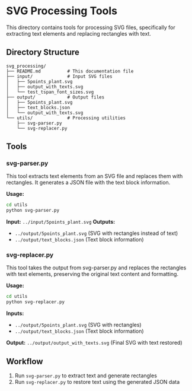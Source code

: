 # SVG Processing Tools

This directory contains tools for processing SVG files, specifically for extracting text elements and replacing rectangles with text.

## Directory Structure

```
svg_processing/
├── README.md          # This documentation file
├── input/             # Input SVG files
│   ├── 5points_plant.svg
│   ├── output_with_texts.svg
│   └── test_tspan_font_sizes.svg
├── output/            # Output files
│   ├── 5points_plant.svg
│   ├── text_blocks.json
│   └── output_with_texts.svg
└── utils/             # Processing utilities
    ├── svg-parser.py
    └── svg-replacer.py
```

## Tools

### svg-parser.py

This tool extracts text elements from an SVG file and replaces them with rectangles. It generates a JSON file with the text block information.

**Usage:**
```bash
cd utils
python svg-parser.py
```

**Input:** `../input/5points_plant.svg`
**Outputs:** 
- `../output/5points_plant.svg` (SVG with rectangles instead of text)
- `../output/text_blocks.json` (Text block information)

### svg-replacer.py

This tool takes the output from svg-parser.py and replaces the rectangles with text elements, preserving the original text content and formatting.

**Usage:**
```bash
cd utils
python svg-replacer.py
```

**Inputs:**
- `../output/5points_plant.svg` (SVG with rectangles)
- `../output/text_blocks.json` (Text block information)

**Output:** `../output/output_with_texts.svg` (Final SVG with text restored)

## Workflow

1. Run `svg-parser.py` to extract text and generate rectangles
2. Run `svg-replacer.py` to restore text using the generated JSON data
